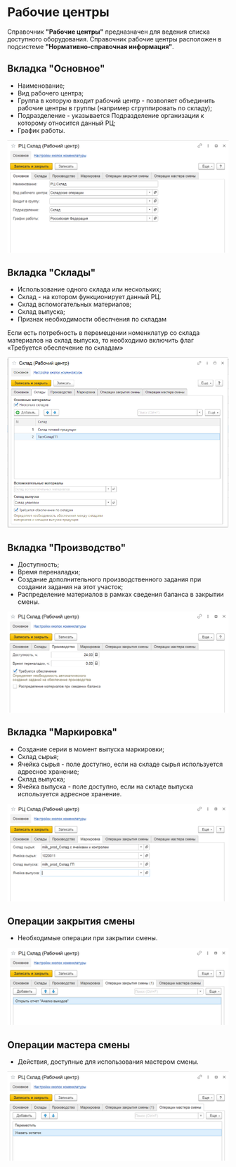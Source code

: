 # Рабочие центры

Справочник **"Рабочие центры"** предназначен для ведения списка доступного оборудования. Справочник рабочие центры расположен в подсистеме **"Нормативно-справочная информация"**.

<h2> Вкладка "Основное" </h2>

- Наименование;
- Вид рабочего центра;
- Группа в которую входит рабочий центр - позволяет объединить рабочие центры в группы (например сгруппировать по складу);
- Подразделение - указывается Подразделение организации к которому относится данный РЦ;
- График работы.

![](WorkCenter.assets/1.png)

<h2> Вкладка "Склады" </h2>

- Использование одного склада или нескольких;
- Склад - на котором функционирует данный РЦ. 
- Склад вспомогательных материалов;
- Склад выпуска;
- Признак необходимости обеспчения по складам

Если есть потребность в перемещении номенклатур со склада материалов на склад выпуска, то необходимо включить флаг «Требуется обеспечение по складам»  

![](WorkCenter.assets/7.png)

<h2> Вкладка "Производство" </h2>

- Доступность;
- Время переналадки;
- Создание дополнительного производственного задания при создании задания на этот участок;
- Распределение материалов в рамках сведения баланса в закрытии смены.

![](WorkCenter.assets/3.png)

<h2> Вкладка "Маркировка" </h2>

- Создание серии в момент выпуска маркировки;
- Склад сырья;
- Ячейка сырья - поле доступно, если на складе сырья используется адресное хранение;
- Склад выпуска;
- Ячейка выпуска - поле доступно, если на складе выпуска используется адресное хранение.

![](WorkCenter.assets/4.png)

<h2> Операции закрытия смены </h2>

- Необходимые операции при закрытии смены.

![](WorkCenter.assets/5.png)

<h2> Операции мастера смены </h2>

- Действия, доступные для использования мастером смены.

![](WorkCenter.assets/6.png)